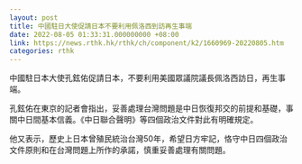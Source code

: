 ```yaml
---
layout: post
title: 中國駐日大使促請日本不要利用佩洛西到訪再生事端
date: 2022-08-05 01:33:31.000000000 +08:00
link: https://news.rthk.hk/rthk/ch/component/k2/1660969-20220805.htm
categories: rthk
---
```


中國駐日本大使孔鉉佑促請日本，不要利用美國眾議院議長佩洛西訪日，再生事端。

孔鉉佑在東京的記者會指出，妥善處理台灣問題是中日恢復邦交的前提和基礎，事關中日間基本信義。《中日聯合聲明》等四個政治文件對此有明確規定。

他又表示，歷史上日本曾殖民統治台灣50年，希望日方牢記，恪守中日四個政治文件原則和在台灣問題上所作的承諾，慎重妥善處理有關問題。
